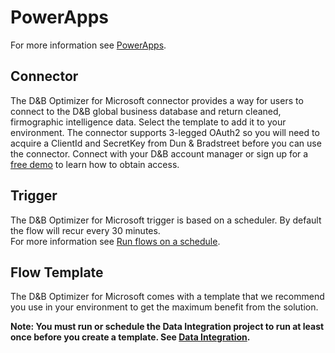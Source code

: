 # PowerApps

For more information see [PowerApps](https://powerapps.microsoft.com/en-us/).

## Connector
The D&B Optimizer for Microsoft connector provides a way for users to connect to the D&B global business database and return cleaned, firmographic intelligence data. Select the template to add it to your environment. The connector supports 3-legged OAuth2 so you will need to acquire a ClientId and SecretKey from Dun & Bradstreet before you can use the connector. Connect with your D&B account manager or sign up for a [free demo](http://www.dnb.com/marketing/media/dnb-optimizer-for-microsoft-cds-demo.html) to learn how to obtain access.

## Trigger
The D&B Optimizer for Microsoft trigger is based on a scheduler. By default the flow will recur every 30 minutes.  
For more information see [Run flows on a schedule](https://flow.microsoft.com/en-us/documentation/run-tasks-on-a-schedule/).

## Flow Template
The D&B Optimizer for Microsoft comes with a template that we recommend you use in your environment to get the maximum benefit from the solution.

**Note: You must run or schedule the Data Integration project to run at least once before you create a template. See [Data Integration](ecosystem/di.md).**